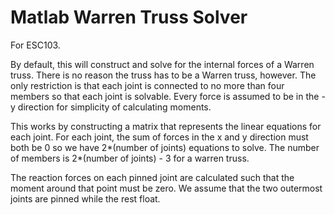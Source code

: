 # Matlab Warren Truss Solver
For ESC103.

By default, this will construct and solve for the internal forces of a Warren truss.
There is no reason the truss has to be a Warren truss, however. The only restriction is that each joint is connected to no more than four members so that each joint is solvable. Every force is assumed to be in the -y direction for simplicity of calculating moments.

This works by constructing a matrix that represents the linear equations for each joint. For each joint, the sum of forces in the x and y direction must both be 0 so we have 2*(number of joints) equations to solve. The number of members is 2*(number of joints) - 3 for a warren truss.

The reaction forces on each pinned joint are calculated such that the moment around that point must be zero. We assume that the two outermost joints are pinned while the rest float.

